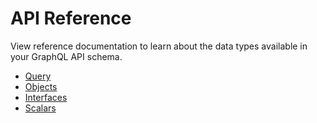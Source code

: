 # API Reference

View reference documentation to learn about the data types available in your GraphQL API schema.


- [Query](queries.md)
- [Objects](objects.md)
- [Interfaces](interfaces.md)
- [Scalars](scalars.md)
